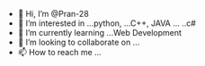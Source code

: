 - 👋 Hi, I’m @Pran-28
- 👀 I’m interested in ...python, ...C++, JAVA ... ..c#
- 🌱 I’m currently learning ...Web Development
- 💞️ I’m looking to collaborate on ...
- 📫 How to reach me ...

<!---
Pran-28/Pran-28 is a ✨ special ✨ repository because its `README.md` (this file) appears on your GitHub profile.
You can click the Preview link to take a look at your changes.
--->
